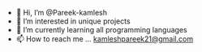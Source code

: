 - 👋 Hi, I’m @Pareek-kamlesh
- 👀 I’m interested in unique projects
- 🌱 I’m currently learning all programming languages
- 📫 How to reach me ... kamleshpareek21@gmail.com

<!---
Pareek-kamlesh/Pareek-kamlesh is a ✨ special ✨ repository because its `README.md` (this file) appears on your GitHub profile.
You can click the Preview link to take a look at your changes.
--->

